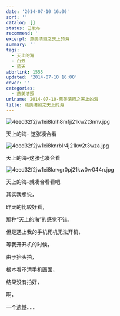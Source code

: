 ```yaml
---
date: '2014-07-10 16:00'
sort: ''
catalog: []
status: 已发布
recommend: ''
excerpt: 燕美清照之天上的海
summary: ''
tags:
  - 天上的海
  - 白云
  - 蓝天
abbrlink: 1555
updated: '2014-07-10 16:00'
cover: ''
categories:
  - 燕美清照
urlname: 2014-07-10-燕美清照之天上的海
title: 燕美清照之天上的海
---
```


![4eed32f2jw1ei8knh8mfjj21kw2t3nnv.jpg](https://image.bmqy.net/upload/4eed32f2jw1ei8knh8mfjj21kw2t3nnv.jpg)


天上的海– 这张凑合看


![4eed32f2jw1ei8knrblr4j21kw2t3wza.jpg](https://image.bmqy.net/upload/4eed32f2jw1ei8knrblr4j21kw2t3wza.jpg)


天上的海–这张也凑合看


![4eed32f2jw1ei8knvgr0pj21kw0w044n.jpg](https://image.bmqy.net/upload/4eed32f2jw1ei8knvgr0pj21kw0w044n.jpg)


天上的海–就凑合看看吧


其实我想说，


昨天的比较好看，


那种“天上的海”的感觉不错。


但是遇上我的手机死机无法开机，


等我开开机的时候，


由于抬头拍，


根本看不清手机画面，


结果没有拍好，


啊，


一个遗憾……


